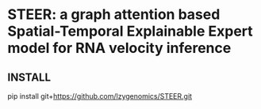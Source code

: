 # STEER: a graph attention based Spatial-Temporal Explainable Expert model for RNA velocity inference
## INSTALL
pip install git+https://github.com/lzygenomics/STEER.git
